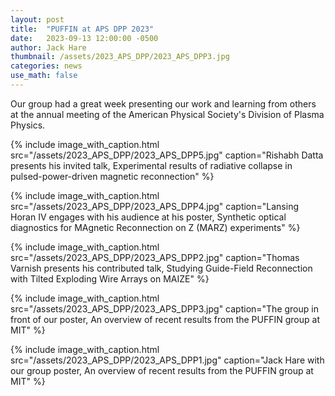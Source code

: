 ```yaml
---
layout: post
title:  "PUFFIN at APS DPP 2023"
date:   2023-09-13 12:00:00 -0500
author: Jack Hare
thumbnail: /assets/2023_APS_DPP/2023_APS_DPP3.jpg
categories: news
use_math: false
---
```


Our group had a great week presenting our work and learning from others at the annual meeting of the American Physical Society's Division of Plasma Physics.

{% include image_with_caption.html 
    src="/assets/2023_APS_DPP/2023_APS_DPP5.jpg"
    caption="Rishabh Datta presents his invited talk, Experimental results of radiative collapse in pulsed-power-driven magnetic reconnection"
%}	

{% include image_with_caption.html 
    src="/assets/2023_APS_DPP/2023_APS_DPP4.jpg"
    caption="Lansing Horan IV engages with his audience at his poster, Synthetic optical diagnostics for MAgnetic Reconnection on Z (MARZ) experiments"
%}	

{% include image_with_caption.html 
    src="/assets/2023_APS_DPP/2023_APS_DPP2.jpg"
    caption="Thomas Varnish presents his contributed talk, Studying Guide-Field Reconnection with Tilted Exploding Wire Arrays on MAIZE"
%}	

{% include image_with_caption.html 
    src="/assets/2023_APS_DPP/2023_APS_DPP3.jpg"
    caption="The group in front of our poster, An overview of recent results from the PUFFIN group at MIT"
%}	

{% include image_with_caption.html 
    src="/assets/2023_APS_DPP/2023_APS_DPP1.jpg"
    caption="Jack Hare with our group poster, An overview of recent results from the PUFFIN group at MIT"
%}	